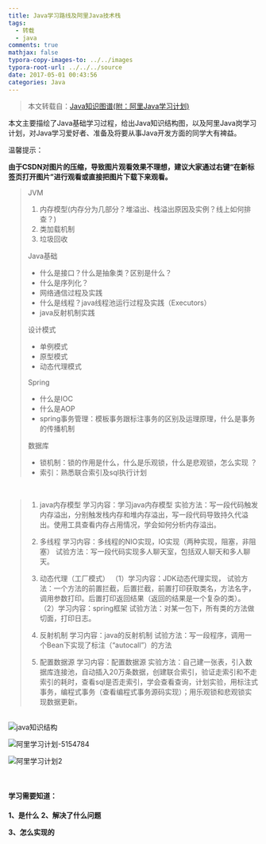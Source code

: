 ```yaml
---
title: Java学习路线及阿里Java技术栈
tags:
  - 转载
  - java
comments: true
mathjax: false
typora-copy-images-to: ../../images
typora-root-url: ../../../source
date: 2017-05-01 00:43:56
categories: Java
---
```


> 本文转载自：[Java知识图谱(附：阿里Java学习计划)](https://blog.csdn.net/justloveyou_/article/details/69055978)

本文主要描绘了Java基础学习过程，给出Java知识结构图，以及阿里Java岗学习计划，对Java学习爱好者、准备及将要从事Java开发方面的同学大有裨益。 

<!-- more -->

温馨提示：    

**由于CSDN对图片的压缩，导致图片观看效果不理想，建议大家通过右键“在新标签页打开图片”进行观看或直接把图片下载下来观看。**

> JVM
>
> 1. 内存模型(内存分为几部分？堆溢出、栈溢出原因及实例？线上如何排查？)
> 2. 类加载机制
> 3. 垃圾回收 
>
> Java基础
>
> - 什么是接口？什么是抽象类？区别是什么？
> - 什么是序列化？
> - 网络通信过程及实践
> - 什么是线程？java线程池运行过程及实践（Executors）
> - java反射机制实践
>
> 设计模式
>
> - 单例模式
> - 原型模式
> - 动态代理模式
>
> Spring
>
> - 什么是IOC
> - 什么是AOP
> - spring事务管理：模板事务跟标注事务的区别及运理原理，什么是事务的传播机制
>
> 数据库
>
> - 锁机制：锁的作用是什么，什么是乐观锁，什么是悲观锁，怎么实现 ？
> - 索引：熟悉联合索引及sql执行计划

<br />

> 1. java内存模型
>   学习内容：学习java内存模型
>   实验方法：写一段代码触发内存溢出，分别触发栈内存和堆内存溢出，写一段代码导致持久代溢出。使用工具查看内存占用情况，学会如何分析内存溢出。
>
> 2. 多线程
>   学习内容：多线程的NIO实现，IO实现（两种实现，阻塞，非阻塞）
>   试验方法：写一段代码实现多人聊天室，包括双人聊天和多人聊天。
>
> 3. 动态代理（工厂模式）
>   （1）学习内容：JDK动态代理实现，
>   试验方法：一个方法的前置拦截，后置拦截，前置打印获取类名，方法名字，调用参数打印。后置打印返回结果（返回的结果是一个复杂的类）。
>   （2）学习内容：spring框架
>   试验方法：对某一包下，所有类的方法做切面，打印日志。
>
> 4. 反射机制
>   学习内容：java的反射机制
>   试验方法：写一段程序，调用一个Bean下实现了标注（“autocall”）的方法
>
> 5. 配置数据源
>   学习内容：配置数据源
>   实验方法：自己建一张表，引入数据库连接池，自动插入20万条数据，创建联合索引，验证走索引和不走索引的耗时，查看sql是否走索引，学会查看查询，计划实验，用标注式事务，编程式事务（查看编程式事务源码实现）；用乐观锁和悲观锁实现数据更新。

<br />                           ![java知识结构](java知识结构.png)

![阿里学习计划-5154784](阿里学习计划-5154784.png)

![阿里学习计划2](阿里学习计划2.png)

​                                  

#### **学习需要知道：** 

**1、是什么** 
**2、解决了什么问题**  

**3、怎么实现的**
